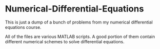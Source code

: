 # Numerical-Differential-Equations
This is just a dump of a bunch of problems from my numerical differential equations course.

All of the files are various MATLAB scripts. A good portion of them contain different numerical schemes to solve differential equations.
